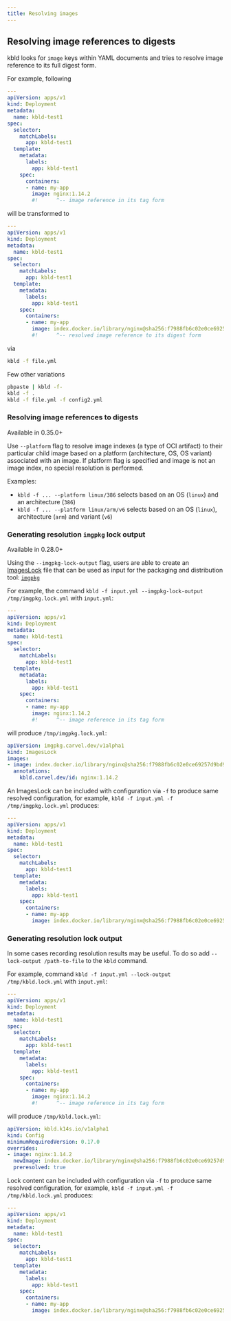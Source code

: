 ```yaml
---
title: Resolving images
---
```


## Resolving image references to digests

kbld looks for `image` keys within YAML documents and tries to resolve image reference to its full digest form.

For example, following

```yaml
---
apiVersion: apps/v1
kind: Deployment
metadata:
  name: kbld-test1
spec:
  selector:
    matchLabels:
      app: kbld-test1
  template:
    metadata:
      labels:
        app: kbld-test1
    spec:
      containers:
      - name: my-app
        image: nginx:1.14.2
        #!      ^-- image reference in its tag form
```

will be transformed to

```yaml
---
apiVersion: apps/v1
kind: Deployment
metadata:
  name: kbld-test1
spec:
  selector:
    matchLabels:
      app: kbld-test1
  template:
    metadata:
      labels:
        app: kbld-test1
    spec:
      containers:
      - name: my-app
        image: index.docker.io/library/nginx@sha256:f7988fb6c02e0ce69257d9bd9cf37ae20a60f1df7563c3a2a6abe24160306b8d
        #!      ^-- resolved image reference to its digest form
```

via

```bash
kbld -f file.yml
```

Few other variations

```bash
pbpaste | kbld -f-
kbld -f .
kbld -f file.yml -f config2.yml
```

### Resolving image references to digests

Available in 0.35.0+

Use `--platform` flag to resolve image indexes (a type of OCI artifact) to their particular child image based on a platform (architecture, OS, OS variant) associated with an image. If platform flag is specified and image is not an image index, no special resolution is performed.

Examples:

- `kbld -f ... --platform linux/386` selects based on an OS (`linux`) and an architecture (`386`)
- `kbld -f ... --platform linux/arm/v6` selects based on an OS (`linux`), architecture (`arm`) and variant (`v6`)

### Generating resolution `imgpkg` lock output

Available in 0.28.0+

Using the `--imgpkg-lock-output` flag, users are able to create an [ImagesLock](https://github.com/vmware-tanzu/carvel-imgpkg/blob/develop/docs/resources.md#imageslock) file that can be used as input for the packaging and distribution tool: [`imgpkg`](https://github.com/vmware-tanzu/carvel-imgpkg)

For example, the command `kbld -f input.yml --imgpkg-lock-output /tmp/imgpkg.lock.yml` with `input.yml`:

```yaml
---
apiVersion: apps/v1
kind: Deployment
metadata:
  name: kbld-test1
spec:
  selector:
    matchLabels:
      app: kbld-test1
  template:
    metadata:
      labels:
        app: kbld-test1
    spec:
      containers:
      - name: my-app
        image: nginx:1.14.2
        #!      ^-- image reference in its tag form
```

will produce `/tmp/imgpkg.lock.yml`:

```yaml
apiVersion: imgpkg.carvel.dev/v1alpha1
kind: ImagesLock
images:
- image: index.docker.io/library/nginx@sha256:f7988fb6c02e0ce69257d9bd9cf37ae20a60f1df7563c3a2a6abe24160306b8d
  annotations:
    kbld.carvel.dev/id: nginx:1.14.2
```

An ImagesLock can be included with configuration via `-f` to produce same resolved configuration, for example, `kbld -f input.yml -f /tmp/imgpkg.lock.yml` produces:

```yaml
---
apiVersion: apps/v1
kind: Deployment
metadata:
  name: kbld-test1
spec:
  selector:
    matchLabels:
      app: kbld-test1
  template:
    metadata:
      labels:
        app: kbld-test1
    spec:
      containers:
      - name: my-app
        image: index.docker.io/library/nginx@sha256:f7988fb6c02e0ce69257d9bd9cf37ae20a60f1df7563c3a2a6abe24160306b8d
```

### Generating resolution lock output

In some cases recording resolution results may be useful. To do so add `--lock-output /path-to-file` to the `kbld` command.

For example, command `kbld -f input.yml --lock-output /tmp/kbld.lock.yml` with `input.yml`:

```yaml
---
apiVersion: apps/v1
kind: Deployment
metadata:
  name: kbld-test1
spec:
  selector:
    matchLabels:
      app: kbld-test1
  template:
    metadata:
      labels:
        app: kbld-test1
    spec:
      containers:
      - name: my-app
        image: nginx:1.14.2
        #!      ^-- image reference in its tag form
```

will produce `/tmp/kbld.lock.yml`:

```yaml
apiVersion: kbld.k14s.io/v1alpha1
kind: Config
minimumRequiredVersion: 0.17.0
overrides:
- image: nginx:1.14.2
  newImage: index.docker.io/library/nginx@sha256:f7988fb6c02e0ce69257d9bd9cf37ae20a60f1df7563c3a2a6abe24160306b8d
  preresolved: true
```

Lock content can be included with configuration via `-f` to produce same resolved configuration, for example, `kbld -f input.yml -f /tmp/kbld.lock.yml` produces:

```yaml
---
apiVersion: apps/v1
kind: Deployment
metadata:
  name: kbld-test1
spec:
  selector:
    matchLabels:
      app: kbld-test1
  template:
    metadata:
      labels:
        app: kbld-test1
    spec:
      containers:
      - name: my-app
        image: index.docker.io/library/nginx@sha256:f7988fb6c02e0ce69257d9bd9cf37ae20a60f1df7563c3a2a6abe24160306b8d
```
